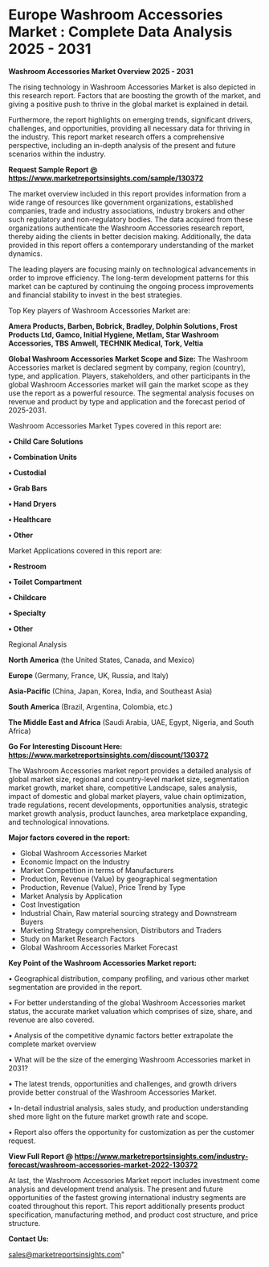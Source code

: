 # Europe Washroom Accessories Market : Complete Data Analysis 2025 - 2031

<Strong> Washroom Accessories Market Overview 2025 - 2031</strong>

The rising technology in Washroom Accessories Market is also depicted in this research report. Factors that are boosting the growth of the market, and giving a positive push to thrive in the global market is explained in detail.

Furthermore, the report highlights on emerging trends, significant drivers, challenges, and opportunities, providing all necessary data for thriving in the industry. This report market research offers a comprehensive perspective, including an in-depth analysis of the present and future scenarios within the industry.

<strong>Request Sample Report @ <a href=https://www.marketreportsinsights.com/sample/130372>https://www.marketreportsinsights.com/sample/130372</a></strong>

The market overview included in this report provides information from a wide range of resources like government organizations, established companies, trade and industry associations, industry brokers and other such regulatory and non-regulatory bodies. The data acquired from these organizations authenticate the Washroom Accessories research report, thereby aiding the clients in better decision making. Additionally, the data provided in this report offers a contemporary understanding of the market dynamics.

The leading players are focusing mainly on technological advancements in order to improve efficiency. The long-term development patterns for this market can be captured by continuing the ongoing process improvements and financial stability to invest in the best strategies.

Top Key players of Washroom Accessories Market are:

<strong>Amera Products, Barben, Bobrick, Bradley, Dolphin Solutions, Frost Products Ltd, Gamco, Initial Hygiene, Metlam, Star Washroom Accessories, TBS Amwell, TECHNIK Medical, Tork, Veltia</strong>

<strong><b>Global Washroom Accessories Market Scope and Size:</b></strong>
The Washroom Accessories market is declared segment by company, region (country), type, and application. Players, stakeholders, and other participants in the global Washroom Accessories market will gain the market scope as they use the report as a powerful resource. The segmental analysis focuses on revenue and product by type and application and the forecast period of 2025-2031.

Washroom Accessories Market Types covered in this report are:

<strong>• Child Care Solutions

• Combination Units

• Custodial

• Grab Bars

• Hand Dryers

• Healthcare

• Other</strong>

Market Applications covered in this report are:

<strong>• Restroom

• Toilet Compartment

• Childcare

• Specialty

• Other</strong> 

Regional Analysis

<strong>North America</strong> (the United States, Canada, and Mexico)

<strong>Europe</strong> (Germany, France, UK, Russia, and Italy)

<strong>Asia-Pacific</strong> (China, Japan, Korea, India, and Southeast Asia)

<strong>South America</strong> (Brazil, Argentina, Colombia, etc.)

<strong>The Middle East and Africa</strong> (Saudi Arabia, UAE, Egypt, Nigeria, and South Africa)

<strong>Go For Interesting Discount Here: <a href=https://www.marketreportsinsights.com/discount/130372>https://www.marketreportsinsights.com/discount/130372</a></strong>

The Washroom Accessories market report provides a detailed analysis of global market size, regional and country-level market size, segmentation market growth, market share, competitive Landscape, sales analysis, impact of domestic and global market players, value chain optimization, trade regulations, recent developments, opportunities analysis, strategic market growth analysis, product launches, area marketplace expanding, and technological innovations.

<strong><b>Major factors covered in the report:</b></strong>
<ul>
  <li>Global Washroom Accessories Market </li>
  <li>Economic Impact on the Industry</li>
  <li>Market Competition in terms of Manufacturers</li>
  <li>Production, Revenue (Value) by geographical segmentation</li>
  <li>Production, Revenue (Value), Price Trend by Type</li>
  <li>Market Analysis by Application</li>
  <li>Cost Investigation</li>
  <li>Industrial Chain, Raw material sourcing strategy and Downstream Buyers</li>
  <li>Marketing Strategy comprehension, Distributors and Traders</li>
  <li>Study on Market Research Factors</li>
  <li>Global Washroom Accessories Market Forecast</li>
</ul>

<strong><b>Key Point of the Washroom Accessories Market report:</b></strong>

• Geographical distribution, company profiling, and various other market segmentation are provided in the report.

• For better understanding of the global Washroom Accessories market status, the accurate market valuation which comprises of size, share, and revenue are also covered.

• Analysis of the competitive dynamic factors better extrapolate the complete market overview

• What will be the size of the emerging Washroom Accessories market in 2031?

• The latest trends, opportunities and challenges, and growth drivers provide better construal of the Washroom Accessories Market.

• In-detail industrial analysis, sales study, and production understanding shed more light on the future market growth rate and scope.

• Report also offers the opportunity for customization as per the customer request.

<strong><b>View Full Report @ <a href=https://www.marketreportsinsights.com/industry-forecast/washroom-accessories-market-2022-130372>https://www.marketreportsinsights.com/industry-forecast/washroom-accessories-market-2022-130372</a></b></strong>


At last, the Washroom Accessories Market report includes investment come analysis and development trend analysis. The present and future opportunities of the fastest growing international industry segments are coated throughout this report. This report additionally presents product specification, manufacturing method, and product cost structure, and price structure.

<strong>Contact Us:</strong>

sales@marketreportsinsights.com"
